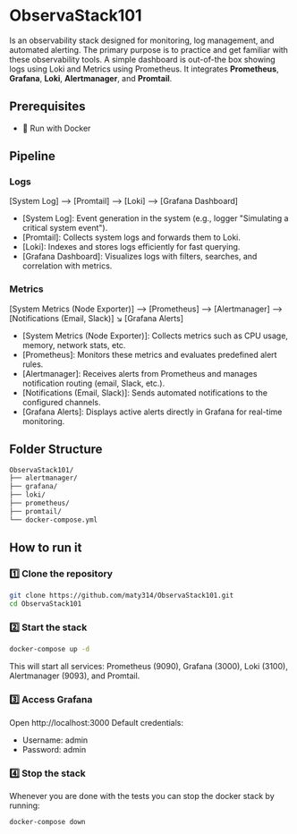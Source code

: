 # ObservaStack101

Is an observability stack designed for monitoring, log management, and automated alerting.
The primary purpose is to practice and get familiar with these observability tools.
A simple dashboard is out-of-the box showing logs using Loki and Metrics using Prometheus.
It integrates **Prometheus**, **Grafana**, **Loki**, **Alertmanager**, and **Promtail**.

## Prerequisites
- 🐳 Run with Docker



## Pipeline
### Logs
[System Log] --> [Promtail] --> [Loki] --> [Grafana Dashboard]

- [System Log]: Event generation in the system (e.g., logger "Simulating a critical system event").
- [Promtail]: Collects system logs and forwards them to Loki.
- [Loki]: Indexes and stores logs efficiently for fast querying.
- [Grafana Dashboard]: Visualizes logs with filters, searches, and correlation with metrics.

### Metrics
[System Metrics (Node Exporter)] --> [Prometheus] --> [Alertmanager] --> [Notifications (Email, Slack)] 
                                              ↘
                                           [Grafana Alerts]

- [System Metrics (Node Exporter)]: Collects metrics such as CPU usage, memory, network stats, etc.
- [Prometheus]: Monitors these metrics and evaluates predefined alert rules.
- [Alertmanager]: Receives alerts from Prometheus and manages notification routing (email, Slack, etc.).
- [Notifications (Email, Slack)]: Sends automated notifications to the configured channels.
- [Grafana Alerts]: Displays active alerts directly in Grafana for real-time monitoring.


## Folder Structure
```bash
ObservaStack101/
├── alertmanager/
├── grafana/
├── loki/
├── prometheus/
├── promtail/
└── docker-compose.yml
```

## How to run it
### 1️⃣ Clone the repository
```bash
git clone https://github.com/maty314/ObservaStack101.git
cd ObservaStack101
```

### 2️⃣ Start the stack
```bash
docker-compose up -d
```
This will start all services: Prometheus (9090), Grafana (3000), Loki (3100), Alertmanager (9093), and Promtail.

### 3️⃣ Access Grafana
Open http://localhost:3000
Default credentials:
- Username: admin
- Password: admin

### 4️⃣ Stop the stack
Whenever you are done with the tests you can stop the docker stack by running:
```bash
docker-compose down
``` 
